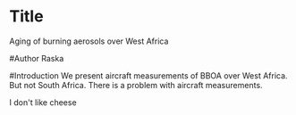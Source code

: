# Title
Aging of burning aerosols over West Africa

#Author
Raska

#Introduction
We present aircraft measurements of BBOA over West Africa. But not South Africa. 
There is a problem with aircraft measurements. 

I don't like cheese
